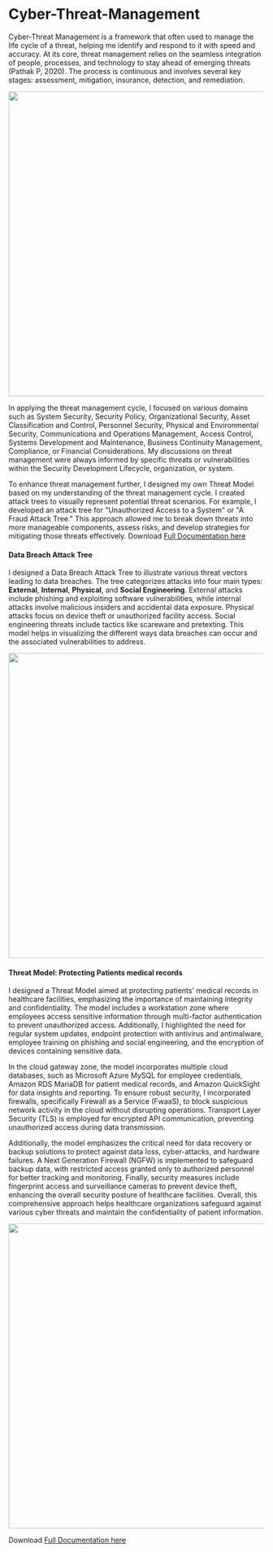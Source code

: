 # Cyber-Threat-Management
Cyber-Threat Management is a framework that often used to manage the life cycle of a threat, helping me identify and respond to it with speed and accuracy. At its core, threat management relies on the seamless integration of people, processes, and technology to stay ahead of emerging threats (Pathak P, 2020). The process is continuous and involves several key stages: assessment, mitigation, insurance, detection, and remediation.

<img src="https://github.com/user-attachments/assets/02513bf8-7b39-49d0-814a-0997a6782d21" width ='600'>


In applying the threat management cycle, I focused on various domains such as System Security, Security Policy, Organizational Security, Asset Classification and Control, Personnel Security, Physical and Environmental Security, Communications and Operations Management, Access Control, Systems Development and Maintenance, Business Continuity Management, Compliance, or Financial Considerations. My discussions on threat management were always informed by specific threats or vulnerabilities within the Security Development Lifecycle, organization, or system.

To enhance threat management further, I designed my own Threat Model based on my understanding of the threat management cycle. I created attack trees to visually represent potential threat scenarios. For example, I developed an attack tree for "Unauthorized Access to a System" or "A Fraud Attack Tree." This approach allowed me to break down threats into more manageable components, assess risks, and develop strategies for mitigating those threats effectively. Download [Full Documentation here](./InformationSecurityAssignment.pdf)

#### Data Breach Attack Tree

I designed a Data Breach Attack Tree to illustrate various threat vectors leading to data breaches. The tree categorizes attacks into four main types: **External**, **Internal**, **Physical**, and **Social Engineering**. External attacks include phishing and exploiting software vulnerabilities, while internal attacks involve malicious insiders and accidental data exposure. Physical attacks focus on device theft or unauthorized facility access. Social engineering threats include tactics like scareware and pretexting. This model helps in visualizing the different ways data breaches can occur and the associated vulnerabilities to address.

<img src="https://github.com/user-attachments/assets/ff423ee9-584b-4f26-a7bf-4dd73c2303c1" width = '600'>

#### Threat Model: Protecting Patients medical records

I designed a Threat Model aimed at protecting patients' medical records in healthcare facilities, emphasizing the importance of maintaining integrity and confidentiality. The model includes a workstation zone where employees access sensitive information through multi-factor authentication to prevent unauthorized access. Additionally, I highlighted the need for regular system updates, endpoint protection with antivirus and antimalware, employee training on phishing and social engineering, and the encryption of devices containing sensitive data. 

In the cloud gateway zone, the model incorporates multiple cloud databases, such as  Microsoft Azure MySQL for employee credentials, Amazon RDS MariaDB for patient medical records, and Amazon QuickSight for data insights and reporting. To ensure robust security, I incorporated firewalls, specifically Firewall as a Service (FwaaS), to block suspicious network activity in the cloud without disrupting operations. Transport Layer Security (TLS) is employed for encrypted API communication, preventing unauthorized access during data transmission.

Additionally, the model emphasizes the critical need for data recovery or backup solutions to protect against data loss, cyber-attacks, and hardware failures. A Next Generation Firewall (NGFW) is implemented to safeguard backup data, with restricted access granted only to authorized personnel for better tracking and monitoring. Finally, security measures include fingerprint access and surveillance cameras to prevent device theft, enhancing the overall security posture of healthcare facilities. Overall, this comprehensive approach helps healthcare organizations safeguard against various cyber threats and maintain the confidentiality of patient information.

<img src="https://github.com/user-attachments/assets/e91ac979-24f7-4266-8bd2-94022425e3ff" width = '600'>


Download [Full Documentation here](./InformationSecurityAssignment.pdf)
